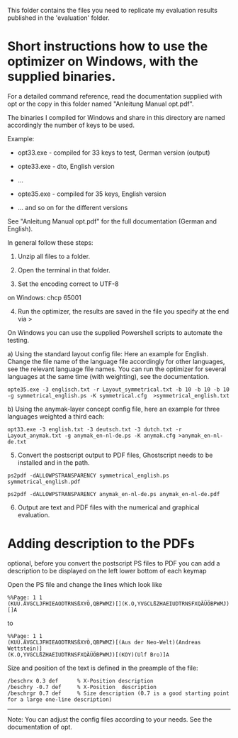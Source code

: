 This folder contains the files you need to replicate my evaluation results published in the 'evaluation' folder. 

# Short instructions how to use the optimizer on Windows, with the supplied binaries.

For a detailed command reference, read the documentation supplied with opt or the copy in this folder named "Anleitung Manual opt.pdf". 

The binaries I compiled for Windows and share in this directory are named accordingly the number of keys to be used. 

Example: 

* opt33.exe - compiled for 33 keys to test, German version (output)

* opte33.exe - dto, English version

* ... 

* opte35.exe - compiled for 35 keys, English version

* ... and so on for the different versions

See "Anleitung Manual opt.pdf" for the full documentation (German and English).

In general follow these steps:

1. Unzip all files to a folder.

2. Open the terminal in that folder.

3. Set the encoding correct to UTF-8

on Windows:
chcp 65001

4. Run the optimizer, the results are saved in the file you specify at the end via >

On Windows you can use the supplied Powershell scripts to automate the testing.

a) Using the standard layout config file: Here an example for English. Change the file name of the language file accordingly for other languages, see the relevant language file names. You can run the optimizer for several languages at the same time (with weighting), see the documentation. 
```
opte35.exe -3 englisch.txt -r Layout_symmetrical.txt -b 10 -b 10 -b 10 -g symmetrical_english.ps -K symmetrical.cfg  >symmetrical_english.txt
```
b) Using the anymak-layer concept config file, here an example for three languages weighted a third each: 
```
opt33.exe -3 english.txt -3 deutsch.txt -3 dutch.txt -r Layout_anymak.txt -g anymak_en-nl-de.ps -K anymak.cfg >anymak_en-nl-de.txt
```
5. Convert the postscript output to PDF files, Ghostscript needs to be installed and in the path.
```
ps2pdf -dALLOWPSTRANSPARENCY symmetrical_english.ps symmetrical_english.pdf

ps2pdf -dALLOWPSTRANSPARENCY anymak_en-nl-de.ps anymak_en-nl-de.pdf
```
6. Output are text and PDF files with the numerical and graphical evaluation.


# Adding description to the PDFs 

 optional, before you convert the postscript PS files to PDF you can add a description to be displayed on the left lower bottom of each keymap
 
 Open the PS file and change the lines which look like
 
 ```
 %%Page: 1 1
(KUÜ.ÄVGCLJFHIEAODTRNSßXYÖ,QBPWMZ)[](K.O,YVGCLßZHAEIUDTRNSFXQÄÜÖBPWMJ)[]A
```

to

```
%%Page: 1 1
(KUÜ.ÄVGCLJFHIEAODTRNSßXYÖ,QBPWMZ)[(Aus der Neo-Welt)(Andreas Wettstein)]
(K.O,YVGCLßZHAEIUDTRNSFXQÄÜÖBPWMJ)[(KOY)(Ulf Bro)]A
```
Size and position of the text is defined in the preample of the file:
``` 
/beschrx 0.3 def      % X-Position description
/beschry -0.7 def     % X-Position  description
/beschrgr 0.7 def     % Size description (0.7 is a good starting point for a large one-line description)
```

------------

Note: You can adjust the config files according to your needs. See the documentation of opt.
